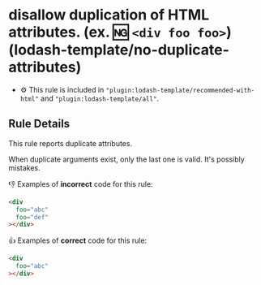 # disallow duplication of HTML attributes. (ex. :ng: `<div foo foo>`) (lodash-template/no-duplicate-attributes)

- :gear: This rule is included in `"plugin:lodash-template/recommended-with-html"` and `"plugin:lodash-template/all"`.

## Rule Details

This rule reports duplicate attributes.

When duplicate arguments exist, only the last one is valid.
It's possibly mistakes.

:-1: Examples of **incorrect** code for this rule:

```html
<div
  foo="abc"
  foo="def"
></div>
```

:+1: Examples of **correct** code for this rule:

```html
<div
  foo="abc"
></div>
```
